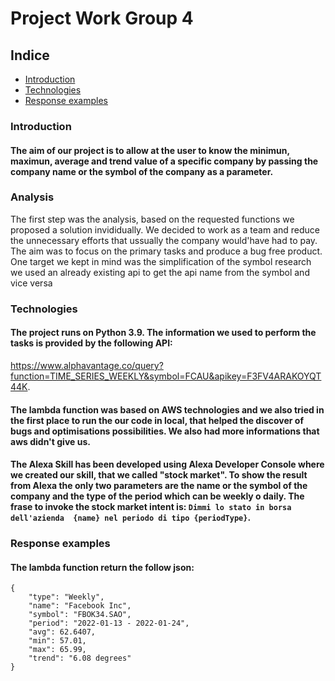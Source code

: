 # Project Work Group 4
## Indice 

- [Introduction](#Introduction)
- [Technologies](#technologies)
- [Response examples](#Response-examples)

### Introduction
#### The aim of our project is to allow at the user to know the minimun, maximun, average and trend value of a specific company by passing the company name or the symbol of the company as a parameter.

### Analysis
The first step was the analysis, based on the requested functions we proposed a solution invididually. We decided to work as a team and reduce the unnecessary efforts that ussually the company would'have had to pay. The aim was to focus on the primary tasks and produce a bug free product.
One target we kept in mind was the simplification of the symbol research we used an already existing api to get the api name from the symbol and vice versa

### Technologies
#### The project runs on Python 3.9. The information we used to perform the tasks is provided by the following API:
https://www.alphavantage.co/query?function=TIME_SERIES_WEEKLY&symbol=FCAU&apikey=F3FV4ARAKOYQT44K. 
#### The lambda function was based on AWS technologies and we also tried in the first place to run the our code in local, that helped the discover of bugs and optimisations possibilities. We also had more informations that aws didn't give us.
#### The Alexa Skill has been developed using Alexa Developer Console where we created our skill,  that we called "stock market". To show the result from Alexa the only two parameters are the name or the symbol of the company and the type of the period which can be weekly o daily. The frase to invoke the stock market intent is: `Dimmi lo stato in borsa dell'azienda  {name} nel periodo di tipo {periodType}`.
  
### Response examples
#### The lambda function return the follow json:
```
{
    "type": "Weekly",
    "name": "Facebook Inc",
    "symbol": "FBOK34.SAO",
    "period": "2022-01-13 - 2022-01-24",
    "avg": 62.6407,
    "min": 57.01,
    "max": 65.99,
    "trend": "6.08 degrees"
}
```


